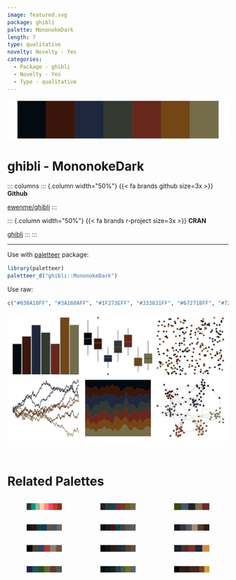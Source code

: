 ```yaml
---
image: featured.svg
package: ghibli
palette: MononokeDark
length: 7
type: qualitative
novelty: Novelty - Yes
categories:
  - Package - ghibli
  - Novelty - Yes
  - Type - qualitative
---
```


![](featured.svg)

# ghibli - MononokeDark 

::: columns
::: {.column width="50%"}
{{< fa brands github size=3x >}}
**Github**

[ewenme/ghibli](https://github.com/ewenme/ghibli)
:::

::: {.column width="50%"}
{{< fa brands r-project size=3x >}}
**CRAN**

[ghibli](https://CRAN.R-project.org/package=ghibli)
:::
:::

<hr> 

Use with [paletteer](https://emilhvitfeldt.github.io/paletteer/) package:

```r
library(paletteer)
paletteer_d("ghibli::MononokeDark")
```

Use raw:

```r
c("#030A10FF", "#3A160AFF", "#1F273EFF", "#333831FF", "#67271BFF", "#724615FF", "#756D49FF")
``` 

![](examples.png) 

<br>

# Related Palettes

<div class="list" style="display: grid; grid-template-columns: auto auto auto;"> <figure class="figure">
<a href="../../awtools/a_palette/"> <img src="../../awtools/a_palette/featured.svg" style="width: 100%;" class="figure-img"></a>
</figure> <figure class="figure">
<a href="../../ghibli/PonyoDark/"> <img src="../../ghibli/PonyoDark/featured.svg" style="width: 100%;" class="figure-img"></a>
</figure> <figure class="figure">
<a href="../../lisa/JanvanEyck/"> <img src="../../lisa/JanvanEyck/featured.svg" style="width: 100%;" class="figure-img"></a>
</figure> <figure class="figure">
<a href="../../ghibli/MarnieDark1/"> <img src="../../ghibli/MarnieDark1/featured.svg" style="width: 100%;" class="figure-img"></a>
</figure> <figure class="figure">
<a href="../../ghibli/KikiDark/"> <img src="../../ghibli/KikiDark/featured.svg" style="width: 100%;" class="figure-img"></a>
</figure> <figure class="figure">
<a href="../../beyonce/X124/"> <img src="../../beyonce/X124/featured.svg" style="width: 100%;" class="figure-img"></a>
</figure> <figure class="figure">
<a href="../../ggprism/pearl/"> <img src="../../ggprism/pearl/featured.svg" style="width: 100%;" class="figure-img"></a>
</figure> <figure class="figure">
<a href="../../ghibli/TotoroDark/"> <img src="../../ghibli/TotoroDark/featured.svg" style="width: 100%;" class="figure-img"></a>
</figure> <figure class="figure">
<a href="../../lisa/AmedeoModigliani/"> <img src="../../lisa/AmedeoModigliani/featured.svg" style="width: 100%;" class="figure-img"></a>
</figure> <figure class="figure">
<a href="../../khroma/dark/"> <img src="../../khroma/dark/featured.svg" style="width: 100%;" class="figure-img"></a>
</figure> <figure class="figure">
<a href="../../ghibli/YesterdayDark/"> <img src="../../ghibli/YesterdayDark/featured.svg" style="width: 100%;" class="figure-img"></a>
</figure> <figure class="figure">
<a href="../../beyonce/X119/"> <img src="../../beyonce/X119/featured.svg" style="width: 100%;" class="figure-img"></a>
</figure> 
</div>

